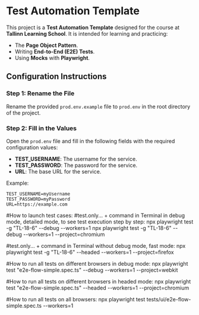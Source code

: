 # Test Automation Template

This project is a **Test Automation Template** designed for the course at **Tallinn Learning School**. It is intended for learning and practicing:

- The **Page Object Pattern**.
- Writing **End-to-End (E2E) Tests**.
- Using **Mocks** with **Playwright**.

## Configuration Instructions

### Step 1: Rename the File

Rename the provided `prod.env.example` file to `prod.env` in the root directory of the project.

### Step 2: Fill in the Values

Open the `prod.env` file and fill in the following fields with the required configuration values:

- **TEST_USERNAME**: The username for the service.
- **TEST_PASSWORD**: The password for the service.
- **URL**: The base URL for the service.

Example:

```plaintext
TEST_USERNAME=myUsername
TEST_PASSWORD=myPassword
URL=https://example.com
```

#How to launch test cases:
#test.only... + command in Terminal in debug mode, detailed mode, to see test execution step by step:
npx playwright test -g "TL-18-6" --debug --workers=1
npx playwright test -g "TL-18-6" --debug --workers=1 --project=chromium

#test.only... + command in Terminal without debug mode, fast mode:
npx playwright test -g "TL-18-6" --headed --workers=1 --project=firefox

#How to run all tests on different browsers in debug mode:
npx playwright test "e2e-flow-simple.spec.ts" --debug --workers=1 --project=webkit

#How to run all tests on different browsers in headed mode:
npx playwright test "e2e-flow-simple.spec.ts" --headed --workers=1 --project=chromium

#How to run all tests on all browsers:
npx playwright test tests/ui/e2e-flow-simple.spec.ts --workers=1
